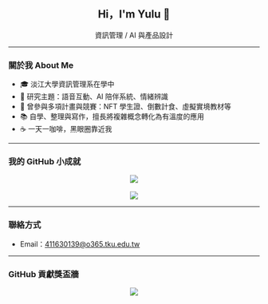 <!-- 奶茶風 GitHub README 🌸 -->

<h2 align="center"> Hi，I'm Yulu 🧋</h2>
<p align="center"> 資訊管理 / AI 與產品設計 </p>

---

### 關於我 About Me

- 🎓 淡江大學資訊管理系在學中
- 🤖 研究主題：語音互動、AI 陪伴系統、情緒辨識
- 💼 曾參與多項計畫與競賽：NFT 學生證、倒數計食、虛擬實境教材等
- 📚 自學、整理與寫作，擅長將複雜概念轉化為有溫度的應用
- ☕ 一天一咖啡，黑眼圈靠近我

---

### 我的 GitHub 小成就

<div align="center">
  <img src="https://github-readme-stats.vercel.app/api?username=yulu1005&show_icons=true&hide_border=true&bg_color=f8f1ea&title_color=aa7e57&text_color=5c4033&icon_color=aa7e57" />
  <br><br>
  <img src="https://github-readme-stats.vercel.app/api/top-langs/?username=yulu1005&layout=compact&hide_border=true&bg_color=f8f1ea&title_color=aa7e57&text_color=5c4033" />
</div>

---

### 聯絡方式
- Email：411630139@o365.tku.edu.tw

---

### GitHub 貢獻獎盃牆

<p align="center">
  <img src="https://github-profile-trophy.vercel.app/?username=yulu1005&theme=flat&no-frame=true&column=4&margin-w=15&title_color=aa7e57&text_color=5c4033&bg_color=f8f1ea" />
</p>


